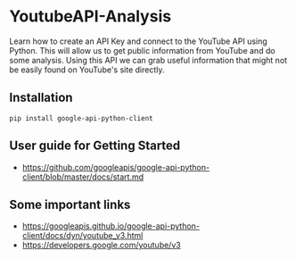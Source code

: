 # YoutubeAPI-Analysis
Learn how to create an API Key and connect to the YouTube API using Python. This will allow us to get public information from YouTube and do some analysis.
Using this API we can grab useful information that might not be easily found on YouTube's site directly. 

## Installation
`pip install google-api-python-client`
## User guide for Getting Started
* https://github.com/googleapis/google-api-python-client/blob/master/docs/start.md
## Some important links

* https://googleapis.github.io/google-api-python-client/docs/dyn/youtube_v3.html
* https://developers.google.com/youtube/v3
